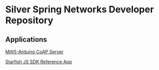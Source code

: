# Silver Spring Networks Developer Repository

## Applications
[Milli5-Arduino CoAP Server](HDK/Milli5-Arduino%20CoAP%20Server)

[Starfish JS SDK Reference App](SDK/Starfish%20Example%20Plot%20Application)
